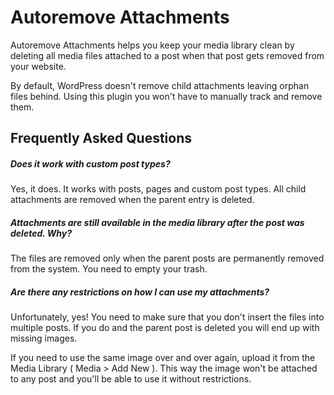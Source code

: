# Autoremove Attachments

Autoremove Attachments helps you keep your media library clean by deleting all media files attached to a post when that post gets removed from your website.

By default, WordPress doesn't remove child attachments leaving orphan files behind. Using this plugin you won't have to manually track and remove them.

## Frequently Asked Questions

##### Does it work with custom post types?

Yes, it does. It works with posts, pages and custom post types. All child attachments are removed when the parent entry is deleted.

##### Attachments are still available in the media library after the post was deleted. Why?

The files are removed only when the parent posts are permanently removed from the system. You need to empty your trash.

##### Are there any restrictions on how I can use my attachments?

Unfortunately, yes! You need to make sure that you don't insert the files into multiple posts. If you do and the parent post is deleted you will end up with missing images.

If you need to use the same image over and over again, upload it from the Media Library ( Media > Add New ). This way the image won't be attached to any post and you'll be able to use it without restrictions.
